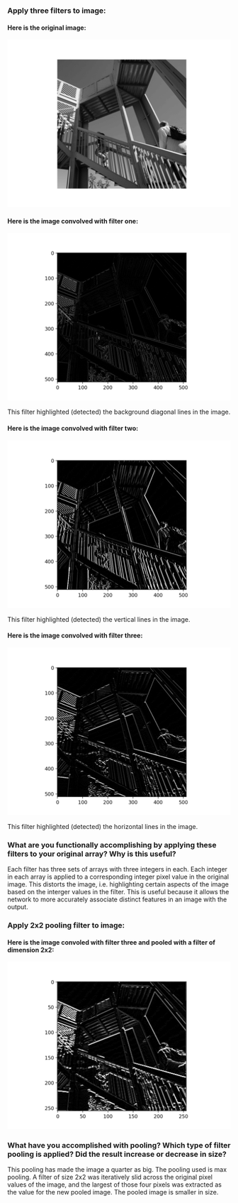 ### Apply three filters to image:

#### Here is the original image:
![Original Image](original.png)

#### Here is the image convolved with filter one:
![Convolution One](conv_1.png)

This filter highlighted (detected) the background diagonal lines in the image.

#### Here is the image convolved with filter two:
![Convolution Two](conv_2.png)

This filter highlighted (detected) the vertical lines in the image. 

#### Here is the image convolved with filter three:
![Convolution Three](conv_3.png)

This filter highlighted (detected) the horizontal lines in the image. 

### What are you functionally accomplishing by applying these filters to your original array? Why is this useful?

Each filter has three sets of arrays with three integers in each. Each integer in each array is applied to a corresponding integer pixel value in the original image. This distorts the image, i.e. highlighting certain aspects of the image based on the interger values in the filter. This is useful because it allows the network to more accurately associate distinct features in an image with the output.

### Apply 2x2 pooling filter to image:

#### Here is the image convoled with filter three and pooled with a filter of dimension 2x2:
![Pooled Image](conv_3_pooled.png)

### What have you accomplished with pooling? Which type of filter pooling is applied? Did the result increase or decrease in size?

This pooling has made the image a quarter as big. The pooling used is max pooling. A filter of size 2x2 was iteratively slid across the original pixel values of the image, and the largest of those four pixels was extracted as the value for the new pooled image. The pooled image is smaller in size.

